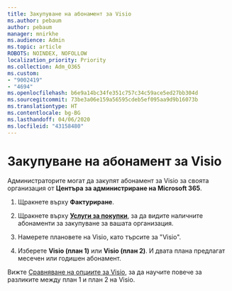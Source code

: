 ```yaml
---
title: Закупуване на абонамент за Visio
ms.author: pebaum
author: pebaum
manager: mnirkhe
ms.audience: Admin
ms.topic: article
ROBOTS: NOINDEX, NOFOLLOW
localization_priority: Priority
ms.collection: Adm_O365
ms.custom:
- "9002419"
- "4694"
ms.openlocfilehash: b6e9a14bc34fe351c757c34c59ace5ed27bb304d
ms.sourcegitcommit: 73be3a06e159a56595cdeb5ef095aa9d9b16073b
ms.translationtype: HT
ms.contentlocale: bg-BG
ms.lasthandoff: 04/06/2020
ms.locfileid: "43158480"
---
```

# <a name="purchase-visio-subscription"></a>Закупуване на абонамент за Visio

Администраторите могат да закупят абонамент за Visio за своята организация от **Центъра за администриране на Microsoft 365**.

1. Щракнете върху **Фактуриране**.

2. Щракнете върху **[Услуги за покупки](https://admin.microsoft.com/AdminPortal/Home?adminportal=1&msCV=%2BbOQtMNsz0ei8f5z.0.36#/catalog)**, за да видите наличните абонаменти за закупуване за вашата организация.

3. Намерете плановете на Visio, като търсите за "Visio".

4. Изберете **Visio (план 1)** или **Visio (план 2)**. И двата плана предлагат месечен или годишен абонамент.

Вижте [Сравняване на опциите за Visio](https://products.office.com/Visio/microsoft-visio-plans-and-pricing-compare-visio-options), за да научите повече за разликите между план 1 и план 2 на Visio. 
